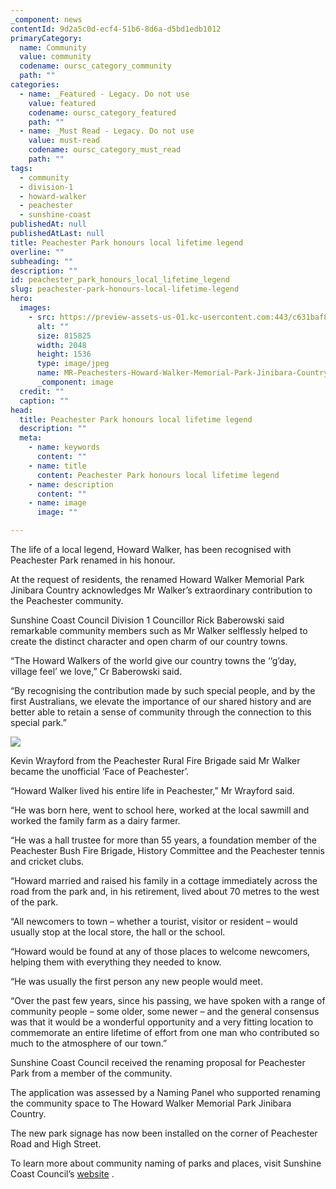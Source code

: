 ```yaml
---
_component: news
contentId: 9d2a5c0d-ecf4-51b6-8d6a-d5bd1edb1012
primaryCategory:
  name: Community
  value: community
  codename: oursc_category_community
  path: ""
categories:
  - name: _Featured - Legacy. Do not use
    value: featured
    codename: oursc_category_featured
    path: ""
  - name: _Must Read - Legacy. Do not use
    value: must-read
    codename: oursc_category_must_read
    path: ""
tags:
  - community
  - division-1
  - howard-walker
  - peachester
  - sunshine-coast
publishedAt: null
publishedAtLast: null
title: Peachester Park honours local lifetime legend
overline: ""
subheading: ""
description: ""
id: peachester_park_honours_local_lifetime_legend
slug: peachester-park-honours-local-lifetime-legend
hero:
  images:
    - src: https://preview-assets-us-01.kc-usercontent.com:443/c631baf8-1b46-001f-580c-d0001b68b4a8/ef72dd82-3704-4bc0-9535-10b98d3a95c9/MR-Peachesters-Howard-Walker-Memorial-Park-Jinibara-Country.jpg
      alt: ""
      size: 815825
      width: 2048
      height: 1536
      type: image/jpeg
      name: MR-Peachesters-Howard-Walker-Memorial-Park-Jinibara-Country.jpg
      _component: image
  credit: ""
  caption: ""
head:
  title: Peachester Park honours local lifetime legend
  description: ""
  meta:
    - name: keywords
      content: ""
    - name: title
      content: Peachester Park honours local lifetime legend
    - name: description
      content: ""
    - name: image
      image: ""

---
```

The life of a local legend, Howard Walker, has been recognised with Peachester Park renamed in his honour.

At the request of residents, the renamed Howard Walker Memorial Park Jinibara Country acknowledges Mr Walker’s extraordinary contribution to the Peachester community.

Sunshine Coast Council Division 1 Councillor Rick Baberowski said remarkable community members such as Mr Walker selflessly helped to create the distinct character and open charm of our country towns.

“The Howard Walkers of the world give our country towns the ‘‘g’day, village feel’ we love,” Cr Baberowski said.

“By recognising the contribution made by such special people, and by the first Australians, we elevate the importance of our shared history and are better able to retain a sense of community through the connection to this special park.”

![](https://preview-assets-us-01.kc-usercontent.com:443/c631baf8-1b46-001f-580c-d0001b68b4a8/0a7b4ba1-8063-4373-9b0c-20f361069f2e/MR-Peachester_Park_Hero_Image-1024x770.jpg)

Kevin Wrayford from the Peachester Rural Fire Brigade said Mr Walker became the unofficial ‘Face of Peachester’.

“Howard Walker lived his entire life in Peachester,” Mr Wrayford said.

“He was born here, went to school here, worked at the local sawmill and worked the family farm as a dairy farmer.

“He was a hall trustee for more than 55 years, a foundation member of the Peachester Bush Fire Brigade, History Committee and the Peachester tennis and cricket clubs.

“Howard married and raised his family in a cottage immediately across the road from the park and, in his retirement, lived about 70 metres to the west of the park.

“All newcomers to town – whether a tourist, visitor or resident – would usually stop at the local store, the hall or the school.

“Howard would be found at any of those places to welcome newcomers, helping them with everything they needed to know.

“He was usually the first person any new people would meet.

“Over the past few years, since his passing, we have spoken with a range of community people – some older, some newer – and the general consensus was that it would be a wonderful opportunity and a very fitting location to commemorate an entire lifetime of effort from one man who contributed so much to the atmosphere of our town.”

Sunshine Coast Council received the renaming proposal for Peachester Park from a member of the community.

The application was assessed by a Naming Panel who supported renaming the community space to The Howard Walker Memorial Park Jinibara Country.

The new park signage has now been installed on the corner of Peachester Road and High Street.

To learn more about community naming of parks and places, visit Sunshine Coast Council’s [website](https://www.sunshinecoast.qld.gov.au/Pay-and-Apply/Parks-and-Open-Spaces/Place-Naming)
.
